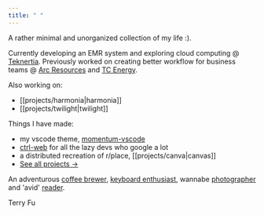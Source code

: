 ```yaml
---
title: " "
---
```


A rather minimal and unorganized collection of my life :).

Currently developing an EMR system and exploring cloud computing @ [Teknertia](https://www.teknertia.com). Previously worked on creating better workflow for business teams @ [Arc Resources](https://www.arcresources.com/) and [TC Energy](https://www.tcenergy.com/).

Also working on:
- [[projects/harmonia|harmonia]]
- [[projects/twilight|twilight]]

Things I have made:
 - my vscode theme, [momentum-vscode](/projects/momentum)
 - [ctrl-web](/projects/ctrlweb) for all the lazy devs who google a lot
 - a distributed recreation of r/place, [[projects/canva|canvas]]
 - [See all projects ->](/projects)

An adventurous [coffee brewer](/writings/expresso), [keyboard enthusiast](/writings/keebs), wannabe [photographer](/photography/home) and 'avid' [reader](/reading).

Terry Fu  